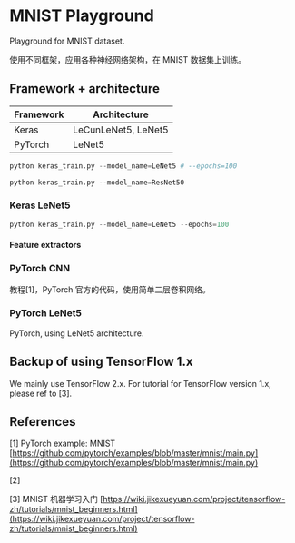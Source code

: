 # MNIST Playground

Playground for MNIST dataset.

使用不同框架，应用各种神经网络架构，在 MNIST 数据集上训练。

## Framework + architecture

| Framework | Architecture        |
| --------- | ------------------- |
| Keras     | LeCunLeNet5, LeNet5 |
| PyTorch   | LeNet5              |

```Python
python keras_train.py --model_name=LeNet5 # --epochs=100
```

```Python
python keras_train.py --model_name=ResNet50
```

### Keras LeNet5

```Python
python keras_train.py --model_name=LeNet5 --epochs=100
```

#### Feature extractors

### PyTorch CNN

教程[1]，PyTorch 官方的代码，使用简单二层卷积网络。

### PyTorch LeNet5

PyTorch, using LeNet5 architecture.

## Backup of using TensorFlow 1.x

We mainly use TensorFlow 2.x. For tutorial for TensorFlow version 1.x, please ref to \[3\].

## References

[1] PyTorch example: MNIST [https://github.com/pytorch/examples/blob/master/mnist/main.py](https://github.com/pytorch/examples/blob/master/mnist/main.py)

[2]

[3] MNIST 机器学习入门 [https://wiki.jikexueyuan.com/project/tensorflow-zh/tutorials/mnist_beginners.html](https://wiki.jikexueyuan.com/project/tensorflow-zh/tutorials/mnist_beginners.html)
